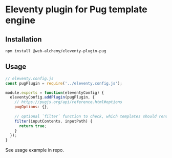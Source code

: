 # Eleventy plugin for Pug template engine

## Installation

```shell
npm install @web-alchemy/eleventy-plugin-pug
```

## Usage

```javascript
// eleventy.config.js
const pugPlugin = require('../eleventy.config.js');

module.exports = function(eleventyConfig) {
  eleventyConfig.addPlugin(pugPlugin, {
    // https://pugjs.org/api/reference.html#options
    pugOptions: {},
    
    // optional `filter` function to check, which templates should render and which not
    filter(inputContents, inputPath) {
      return true;
    }
  });
}
```

See usage example in repo.